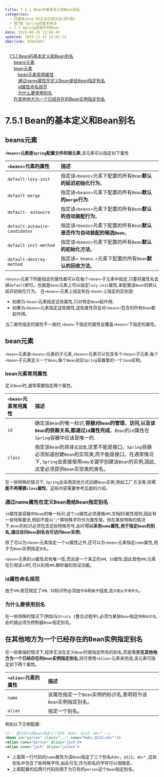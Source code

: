 ```yaml
---
title: 7.5.1 Bean的基本定义和Bean别名
categories: 
  - 轻量级Java EE企业应用实战(第5版)
  - 第7章 Spring的基本用法
  - 7.5 Spring容器中的Bean
date: 2019-08-26 12:08:43
updated: 2019-12-23 12:01:14
abbrlink: 59bb5897
---
```

<div id='my_toc'><a href="/JavaReadingNotes/59bb5897/#7-5-1-Bean的基本定义和Bean别名" class="header_1">7.5.1 Bean的基本定义和Bean别名</a>&nbsp;<br><a href="/JavaReadingNotes/59bb5897/#beans元素" class="header_2">beans元素</a>&nbsp;<br><a href="/JavaReadingNotes/59bb5897/#bean元素" class="header_2">bean元素</a>&nbsp;<br><a href="/JavaReadingNotes/59bb5897/#bean元素常用属性" class="header_3">bean元素常用属性</a>&nbsp;<br><a href="/JavaReadingNotes/59bb5897/#通过name属性在定义Bean是给Bean指定别名" class="header_3">通过name属性在定义Bean是给Bean指定别名</a>&nbsp;<br><a href="/JavaReadingNotes/59bb5897/#id属性命名规范" class="header_3">id属性命名规范</a>&nbsp;<br><a href="/JavaReadingNotes/59bb5897/#为什么要使用别名" class="header_3">为什么要使用别名</a>&nbsp;<br><a href="/JavaReadingNotes/59bb5897/#在其他地方为一个已经存在的Bean实例指定别名" class="header_2">在其他地方为一个已经存在的Bean实例指定别名</a>&nbsp;<br></div>
<style>.header_1{margin-left: 1em;}.header_2{margin-left: 2em;}.header_3{margin-left: 3em;}.header_4{margin-left: 4em;}.header_5{margin-left: 5em;}.header_6{margin-left: 6em;}</style>
<!--more-->
<script>if (navigator.platform.search('arm')==-1){document.getElementById('my_toc').style.display = 'none';}var e,p = document.getElementsByTagName('p');while (p.length>0) {e = p[0];e.parentElement.removeChild(e);}</script>

<!--end-->
<!--SSTStart-->
# 7.5.1 Bean的基本定义和Bean别名 #
## beans元素 ##
**`<beans>`元素是`Spring`配置文件的根元素**,该元素可以指定如下属性

|`<beans>`元素的属性|描述|
|:---|:---|
|`default-lazy-init`|指定该`<beans>`元素下配置的所有`Bean`**默认的延迟初始化行为**。|
|`default-merge`|指定该`<beans>`元素下配置的所有`Bean`**默认的`merge`行为**.|
|`default- autowire`|指定该`<beans>`元素下配置的所有`Bean`**默认的自动装配行为**。|
|`default-autowire-candidates`|指定该`<beans>`元素下配置的所有`Bean`**默认是否作为自动装配的候选`Bean`**。|
|`default-init-method`|指定该`<beans>`元素下配置的所有`Bean`**默认的初始化方法**。|
|`default-destroy-method`|指定该`< beans.>`元素下配置的所有`Bean`**默认的回收方法**。|

`<beans>`元素下所能指定的属性都可以在每个`<bean>`子元素中指定,只要将属性名去掉`default`即可。也就是`bean`元素上可以指定`lazy-init`属性,来配置该`Bean`的默认延迟初始化行为。
在`<beans>`元素上指定和在`<bean>`上指定的区别是:
- 如果为`<bean>`元素指定这些属性,只对特定`Bean`起作用;
- 如果为`<beans>`元素指定这些属性,这些属性将会对`<beans>`包含的所有`Bean`都起作用。

当二者所指定的属性不一致时,`<bean>`下指定的属性会覆盖`<beans>`下指定的属性。
## bean元素 ##
`<bean>`元素是`<beans>`元素的子元素,`<beans>`元素可以包含多个`<bean>`子元素,每个`<bean>`子元素定义一个`Bean`,每个`Bean`对应`Spring`容器里的一个`Java`实例。
### bean元素常用属性 ###
定义`Bean`时,通常需要指定两个属性。

|`<bean>`元素常用属性|描述|
|:---|:---|
|`id`|确定该`Bean`的唯一标识,**容器对`Bean`的管理、访问,以及该`Bean`的依赖关系,都通过`id`属性完成**。`Bean`的`id`属性在`Spring`容器中应该是唯一的.|
|`class`|指定该`Bean`的具体`实现类`,这里不能是接口。`Spring`容器必须知道创建`Bean`的实现类,而不能是接口。在通常情况下, `Spring`会直接使用`new`关键字创建该`Bean`的实例,因此,这里必须提供`Bean`实现类的类名。|
在一些特殊的情况下, `Spring`会采用其他方式创建`Bean`实例,例如工厂方法等,则**可能不再需要`class`属性**。这些内容需要参考后面的介绍。
### 通过name属性在定义Bean是给Bean指定别名 ###
`id`属性是容器中`Bean`的唯一标识,这个`id`属性必须遵循`XML`文档的i属性规则,因此有一些特殊要求,例如不能以`"/"`等特殊字符作为属性值。但在某些特殊的情况下,`Bean`的标识必须包含这些特殊符号,此时**可以采用`name`属性,用于指定`Bean`的别名,通过访问`Bean`别名也可访问`Bean`实例**。

除了可以为`<bean>`元素指定一个`id`属性之外,还可以为`<bean>`元素指定`name`属性,用于为`Bean`实例指定`别名`。

`<bean>`元素的`id`属性具有唯一性,而且是一个真正的`XML ID`属性,因此其他`XML`元素在引用该`id`时,可以利用`XML`解析器的验证功能。
### id属性命名规范 ###
由于`XML`规范规定了`XML ID`标识符必须由`字母`和`数字`组成,且`只能以字母开头`。
### 为什么要使用别名 ###
在一些特殊的情况下(例如与`Struts 1`整合过程中),必须为某些`Bean`指定`特殊标识名`,此时就必须为控制器`Bean`指定别名。

## 在其他地方为一个已经存在的Bean实例指定别名 ##
在一些极端的情况下,程序无法在定义`Bean`时就指定所有的别名,而是需要**在其他地方为一个已经存在的`Bean`实例指定别名**,则可使用`<alias>`元素来完成,该元素可指定如下两个属性。

|`<alias>`元素的属性|描述|
|:---|:---|
|`name`|该属性指定一个`Bean`实例的标识名,表明将为该`Bean`实例指定别名。|
|`alias`|指定一个别名。|

例如以下示例配置:
```xml
<!-- 面代码为该Bean指定三个别名：#abc，@123，abc* -->
<bean id="person" class="..." name="#abc,@123,abc*"/>
<alias name="person" alias="jack"/>
<alias name="jack" alias="jackee">
```
- 上面第一行代码的`name`属性为该`Bean`指定了三个别名`#abc`，`@123`，`abc*` ,这些别名中包含了些特殊字符,由此可见,作为别名的字符可以很随意。
- 上面配置的后两行代码则用于为已有的`person`这个`Bean`指定别名。

<!--SSTStop-->

